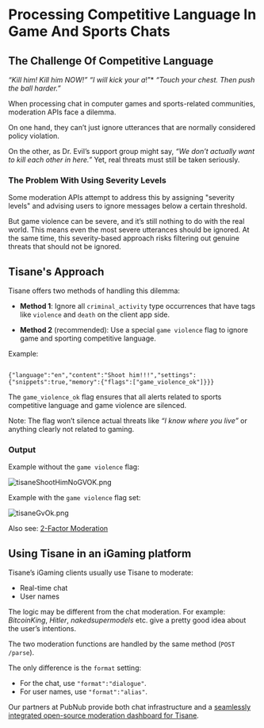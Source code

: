# Processing Competitive Language In Game And Sports Chats 

## The Challenge Of Competitive Language

*“Kill him! Kill him NOW!”*
*“I will kick your a*!”*
*“Touch your chest. Then push the ball harder.”*

When processing chat in computer games and sports-related communities, moderation APIs face a dilemma. 

On one hand, they can’t just ignore utterances that are normally considered policy violation. 

On the other, as Dr. Evil’s support group might say, *“We don’t actually want to kill each other in here.”*  Yet, real threats must still be taken seriously.

### The Problem With Using Severity Levels

Some moderation APIs attempt to address this by assigning "severity levels" and advising users to ignore messages below a certain threshold.

But game violence can be severe, and it’s still nothing to do with the real world.  This means even the most severe utterances should be ignored. At the same time, this severity-based approach risks filtering out genuine threats that should not be ignored.

## Tisane's Approach

Tisane offers two methods of handling this dilemma:

- **Method 1**: Ignore all `criminal_activity` type occurrences that have tags like `violence` and `death` on the client app side.

- **Method 2** (recommended): Use a special `game violence` flag to ignore game and sporting competitive language.

Example:

```

{"language":"en","content":"Shoot him!!!","settings":{"snippets":true,"memory":{"flags":["game_violence_ok"]}}}

```
The `game_violence_ok` flag ensures that all alerts related to sports competitive language and game violence are silenced. 

Note: The flag won’t silence actual threats like *“I know where you live”* or anything clearly not related to gaming.

### Output

Example without the `game violence` flag:

![tisaneShootHimNoGVOK.png](../../images/tisaneShootHimNoGVOK.png)

Example with the  `game violence` flag set:

![tisaneGvOk.png](../../images/tisaneGvOk.png)

Also see: [2-Factor Moderation](../abuse/whatis2fm.md)

##  Using Tisane in an iGaming platform

Tisane’s iGaming clients usually use Tisane to moderate:

- Real-time chat
- User names

The logic may be different from the chat moderation. For example:  *BitcoinKing*, *Hitler*, *nakedsupermodels* etc. give a pretty good idea about the user’s intentions.

The two moderation functions are handled by the same method (`POST /parse`). 

The only difference is the `format` setting:

- For the chat, use `"format":"dialogue"`. 
- For user names, use `"format":"alias"`.

Our partners at PubNub provide both chat infrastructure and a [seamlessly integrated open-source moderation dashboard for Tisane](https://www.pubnub.com/demos/moderation-dashboard/).

